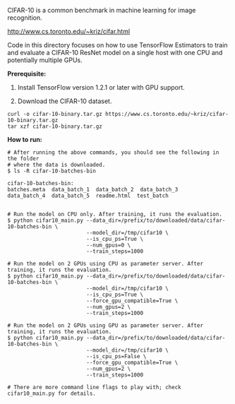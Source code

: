 CIFAR-10 is a common benchmark in machine learning for image recognition.

http://www.cs.toronto.edu/~kriz/cifar.html

Code in this directory focuses on how to use TensorFlow Estimators to train and evaluate a CIFAR-10 ResNet model on a single host with one CPU and potentially multiple GPUs.

<b>Prerequisite:</b>

1. Install TensorFlow version 1.2.1 or later with GPU support.

2. Download the CIFAR-10 dataset.

```shell
curl -o cifar-10-binary.tar.gz https://www.cs.toronto.edu/~kriz/cifar-10-binary.tar.gz
tar xzf cifar-10-binary.tar.gz
```

<b>How to run:</b>

```shell
# After running the above commands, you should see the following in the folder
# where the data is downloaded.
$ ls -R cifar-10-batches-bin

cifar-10-batches-bin:
batches.meta  data_batch_1  data_batch_2  data_batch_3
data_batch_4  data_batch_5  readme.html  test_batch


# Run the model on CPU only. After training, it runs the evaluation.
$ python cifar10_main.py --data_dir=/prefix/to/downloaded/data/cifar-10-batches-bin \
                         --model_dir=/tmp/cifar10 \
                         --is_cpu_ps=True \
                         --num_gpus=0 \
                         --train_steps=1000

# Run the model on 2 GPUs using CPU as parameter server. After training, it runs the evaluation.
$ python cifar10_main.py --data_dir=/prefix/to/downloaded/data/cifar-10-batches-bin \
                         --model_dir=/tmp/cifar10 \
                         --is_cpu_ps=True \
                         --force_gpu_compatible=True \
                         --num_gpus=2 \
                         --train_steps=1000

# Run the model on 2 GPUs using GPU as parameter server. After training, it runs the evaluation.
$ python cifar10_main.py --data_dir=/prefix/to/downloaded/data/cifar-10-batches-bin \
                         --model_dir=/tmp/cifar10 \
                         --is_cpu_ps=False \
                         --force_gpu_compatible=True \
                         --num_gpus=2 \
                         --train_steps=1000

# There are more command line flags to play with; check cifar10_main.py for details.
```

